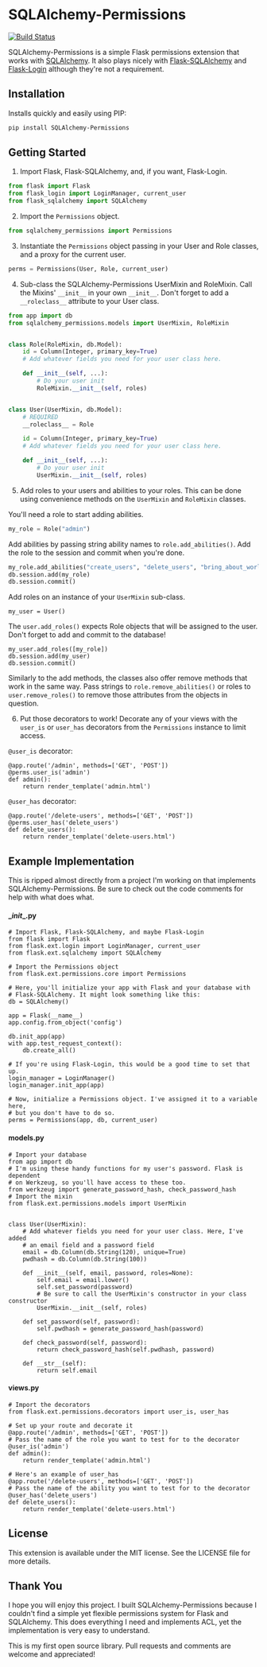 # SQLAlchemy-Permissions

[![Build Status](https://travis-ci.org/louistrezzini/sqlalchemy-permissions.png?branch=master)](https://travis-ci.org/louistrezzini/sqlalchemy-permissions)

SQLAlchemy-Permissions is a simple Flask permissions extension that works with [SQLAlchemy](https://github.com/zzzeek/sqlalchemy).
It also plays nicely with [Flask-SQLAlchemy](https://github.com/mitsuhiko/flask-sqlalchemy) and [Flask-Login](https://github.com/maxcountryman/flask-login) although they're not a requirement.

## Installation

Installs quickly and easily using PIP:

```bash
pip install SQLAlchemy-Permissions
```

## Getting Started

1. Import Flask, Flask-SQLAlchemy, and, if you want, Flask-Login.

```python
from flask import Flask
from flask_login import LoginManager, current_user
from flask_sqlalchemy import SQLAlchemy
```

2. Import the `Permissions` object.

```python
from sqlalchemy_permissions import Permissions
```

3. Instantiate the `Permissions` object passing in your User and Role classes, and a proxy for the current user.

```python
perms = Permissions(User, Role, current_user)
```

4. Sub-class the SQLAlchemy-Permissions UserMixin and RoleMixin.
Call the Mixins' `__init__` in your own `__init__`.
Don't forget to add a `__roleclass__` attribute to your User class.

```python
from app import db
from sqlalchemy_permissions.models import UserMixin, RoleMixin


class Role(RoleMixin, db.Model):
    id = Column(Integer, primary_key=True)
    # Add whatever fields you need for your user class here.

    def __init__(self, ...):
        # Do your user init
        RoleMixin.__init__(self, roles)


class User(UserMixin, db.Model):
    # REQUIRED
    __roleclass__ = Role

    id = Column(Integer, primary_key=True)
    # Add whatever fields you need for your user class here.

    def __init__(self, ...):
        # Do your user init
        UserMixin.__init__(self, roles)
```

5. Add roles to your users and abilities to your roles. This can be done using convenience methods on the `UserMixin` and `RoleMixin` classes.

You'll need a role to start adding abilities.

```python
my_role = Role("admin")
```

Add abilities by passing string ability names to `role.add_abilities()`. Add the role to the session and commit when you're done.

```python
my_role.add_abilities("create_users", "delete_users", "bring_about_world_peace")
db.session.add(my_role)
db.session.commit()
```

Add roles on an instance of your `UserMixin` sub-class.

    my_user = User()

The `user.add_roles()` expects Role objects that will be assigned to the user. Don't forget to add and commit to the database!

    my_user.add_roles([my_role])
    db.session.add(my_user)
    db.session.commit()

Similarly to the add methods, the classes also offer remove methods that work in the same way. Pass strings to `role.remove_abilities()` or roles to `user.remove_roles()` to remove those attributes from the objects in question.

6. Put those decorators to work! Decorate any of your views with the `user_is` or `user_has` decorators from the `Permissions` instance to limit access.

`@user_is` decorator:

    @app.route('/admin', methods=['GET', 'POST'])
    @perms.user_is('admin')
    def admin():
        return render_template('admin.html')

`@user_has` decorator:

    @app.route('/delete-users', methods=['GET', 'POST'])
    @perms.user_has('delete_users')
    def delete_users():
        return render_template('delete-users.html')

## Example Implementation

This is ripped almost directly from a project I'm working on that implements SQLAlchemy-Permissions. Be sure to check out the code comments for help with what does what.

#### \__init__.py

    # Import Flask, Flask-SQLAlchemy, and maybe Flask-Login
    from flask import Flask
    from flask.ext.login import LoginManager, current_user
    from flask.ext.sqlalchemy import SQLAlchemy

    # Import the Permissions object
    from flask.ext.permissions.core import Permissions

    # Here, you'll initialize your app with Flask and your database with
    # Flask-SQLAlchemy. It might look something like this:
    db = SQLAlchemy()

    app = Flask(__name__)
    app.config.from_object('config')

    db.init_app(app)
    with app.test_request_context():
        db.create_all()

    # If you're using Flask-Login, this would be a good time to set that up.
    login_manager = LoginManager()
    login_manager.init_app(app)

    # Now, initialize a Permissions object. I've assigned it to a variable here,
    # but you don't have to do so.
    perms = Permissions(app, db, current_user)

#### models.py

    # Import your database
    from app import db
    # I'm using these handy functions for my user's password. Flask is dependent
    # on Werkzeug, so you'll have access to these too.
    from werkzeug import generate_password_hash, check_password_hash
    # Import the mixin
    from flask.ext.permissions.models import UserMixin


    class User(UserMixin):
        # Add whatever fields you need for your user class. Here, I've added
        # an email field and a password field
        email = db.Column(db.String(120), unique=True)
        pwdhash = db.Column(db.String(100))

        def __init__(self, email, password, roles=None):
            self.email = email.lower()
            self.set_password(password)
            # Be sure to call the UserMixin's constructor in your class constructor
            UserMixin.__init__(self, roles)

        def set_password(self, password):
            self.pwdhash = generate_password_hash(password)

        def check_password(self, password):
            return check_password_hash(self.pwdhash, password)

        def __str__(self):
            return self.email

#### views.py

    # Import the decorators
    from flask.ext.permissions.decorators import user_is, user_has

    # Set up your route and decorate it
    @app.route('/admin', methods=['GET', 'POST'])
    # Pass the name of the role you want to test for to the decorator
    @user_is('admin')
    def admin():
        return render_template('admin.html')

    # Here's an example of user_has
    @app.route('/delete-users', methods=['GET', 'POST'])
    # Pass the name of the ability you want to test for to the decorator
    @user_has('delete_users')
    def delete_users():
        return render_template('delete-users.html')

## License

This extension is available under the MIT license. See the LICENSE file for more details.

## Thank You

I hope you will enjoy this project. I built SQLAlchemy-Permissions because I couldn't find a simple yet flexible permissions system for Flask and SQLAlchemy.
This does everything I need and implements ACL, yet the implementation is very easy to understand.

This is my first open source library. Pull requests and comments are welcome and appreciated!
